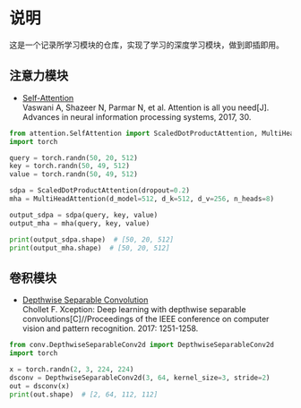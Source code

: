 # 说明
这是一个记录所学习模块的仓库，实现了学习的深度学习模块，做到即插即用。

## 注意力模块

* [Self-Attention](https://arxiv.org/abs/1706.03762)  
Vaswani A, Shazeer N, Parmar N, et al. Attention is all you need[J]. Advances in neural information processing systems, 2017, 30.


```python
from attention.SelfAttention import ScaledDotProductAttention, MultiHeadAttention
import torch

query = torch.randn(50, 20, 512)
key = torch.randn(50, 49, 512)
value = torch.randn(50, 49, 512)

sdpa = ScaledDotProductAttention(dropout=0.2)
mha = MultiHeadAttention(d_model=512, d_k=512, d_v=256, n_heads=8)

output_sdpa = sdpa(query, key, value)
output_mha = mha(query, key, value)

print(output_sdpa.shape)  # [50, 20, 512]
print(output_mha.shape)  # [50, 20, 512]
```




## 卷积模块

* [Depthwise Separable Convolution](https://arxiv.org/abs/1610.02357)  
Chollet F. Xception: Deep learning with depthwise separable convolutions[C]//Proceedings of the IEEE conference on computer vision and pattern recognition. 2017: 1251-1258.

```python
from conv.DepthwiseSeparableConv2d import DepthwiseSeparableConv2d
import torch

x = torch.randn(2, 3, 224, 224)
dsconv = DepthwiseSeparableConv2d(3, 64, kernel_size=3, stride=2)
out = dsconv(x)
print(out.shape)  # [2, 64, 112, 112]
```